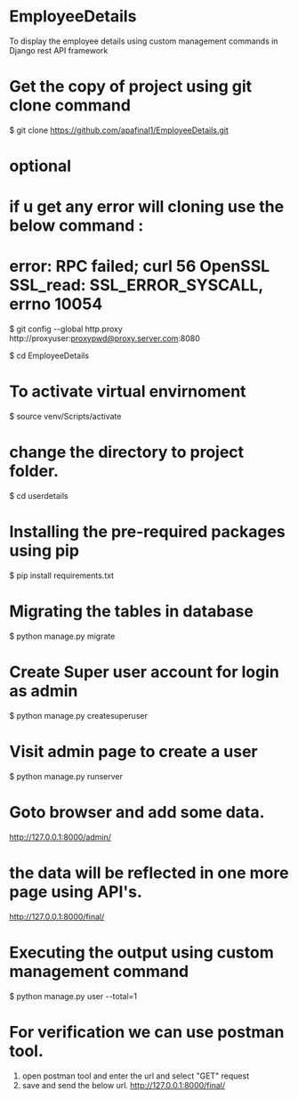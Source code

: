 # EmployeeDetails
To display the employee details using custom management commands  in Django rest API framework

# Get the copy of  project using git clone command
$ git clone https://github.com/apafinal1/EmployeeDetails.git

# optional
# if u get any error will cloning use the below command :
# error: RPC failed; curl 56 OpenSSL SSL_read: SSL_ERROR_SYSCALL, errno 10054

$ git config --global http.proxy http://proxyuser:proxypwd@proxy.server.com:8080


$ cd EmployeeDetails

# To activate virtual envirnoment 
$ source venv/Scripts/activate

# change the directory to project folder.
$ cd userdetails

# Installing the pre-required packages using pip
$ pip install requirements.txt


# Migrating the tables in database
$ python manage.py migrate

# Create Super user account for login as admin
$ python manage.py createsuperuser

# Visit admin page to create a user 
$ python manage.py runserver

# Goto browser and add some data.
http://127.0.0.1:8000/admin/

# the data will be reflected in one more page using API's.
http://127.0.0.1:8000/final/

# Executing the output using custom management command
$ python manage.py user --total=1

# For verification we can use postman tool.
1. open postman tool and enter the url and select "GET" request
2. save and send the below url.
	http://127.0.0.1:8000/final/




